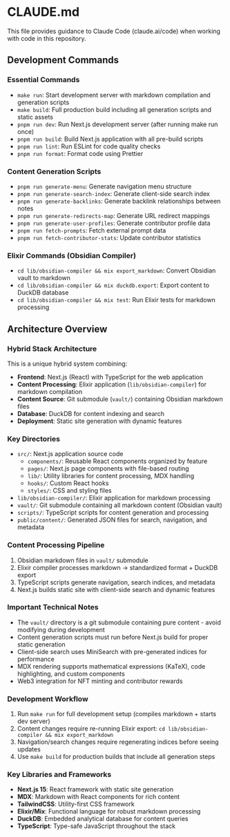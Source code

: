# CLAUDE.md

This file provides guidance to Claude Code (claude.ai/code) when working with code in this repository.

## Development Commands

### Essential Commands

- `make run`: Start development server with markdown compilation and generation scripts
- `make build`: Full production build including all generation scripts and static assets
- `pnpm run dev`: Run Next.js development server (after running make run once)
- `pnpm run build`: Build Next.js application with all pre-build scripts
- `pnpm run lint`: Run ESLint for code quality checks
- `pnpm run format`: Format code using Prettier

### Content Generation Scripts

- `pnpm run generate-menu`: Generate navigation menu structure
- `pnpm run generate-search-index`: Generate client-side search index
- `pnpm run generate-backlinks`: Generate backlink relationships between notes
- `pnpm run generate-redirects-map`: Generate URL redirect mappings
- `pnpm run generate-user-profiles`: Generate contributor profile data
- `pnpm run fetch-prompts`: Fetch external prompt data
- `pnpm run fetch-contributor-stats`: Update contributor statistics

### Elixir Commands (Obsidian Compiler)

- `cd lib/obsidian-compiler && mix export_markdown`: Convert Obsidian vault to markdown
- `cd lib/obsidian-compiler && mix duckdb.export`: Export content to DuckDB database
- `cd lib/obsidian-compiler && mix test`: Run Elixir tests for markdown processing

## Architecture Overview

### Hybrid Stack Architecture

This is a unique hybrid system combining:

- **Frontend**: Next.js (React) with TypeScript for the web application
- **Content Processing**: Elixir application (`lib/obsidian-compiler`) for markdown compilation
- **Content Source**: Git submodule (`vault/`) containing Obsidian markdown files
- **Database**: DuckDB for content indexing and search
- **Deployment**: Static site generation with dynamic features

### Key Directories

- `src/`: Next.js application source code
  - `components/`: Reusable React components organized by feature
  - `pages/`: Next.js page components with file-based routing
  - `lib/`: Utility libraries for content processing, MDX handling
  - `hooks/`: Custom React hooks
  - `styles/`: CSS and styling files
- `lib/obsidian-compiler/`: Elixir application for markdown processing
- `vault/`: Git submodule containing all markdown content (Obsidian vault)
- `scripts/`: TypeScript scripts for content generation and processing
- `public/content/`: Generated JSON files for search, navigation, and metadata

### Content Processing Pipeline

1. Obsidian markdown files in `vault/` submodule
2. Elixir compiler processes markdown → standardized format + DuckDB export
3. TypeScript scripts generate navigation, search indices, and metadata
4. Next.js builds static site with client-side search and dynamic features

### Important Technical Notes

- The `vault/` directory is a git submodule containing pure content - avoid modifying during development
- Content generation scripts must run before Next.js build for proper static generation
- Client-side search uses MiniSearch with pre-generated indices for performance
- MDX rendering supports mathematical expressions (KaTeX), code highlighting, and custom components
- Web3 integration for NFT minting and contributor rewards

### Development Workflow

1. Run `make run` for full development setup (compiles markdown + starts dev server)
2. Content changes require re-running Elixir export: `cd lib/obsidian-compiler && mix export_markdown`
3. Navigation/search changes require regenerating indices before seeing updates
4. Use `make build` for production builds that include all generation steps

### Key Libraries and Frameworks

- **Next.js 15**: React framework with static site generation
- **MDX**: Markdown with React components for rich content
- **TailwindCSS**: Utility-first CSS framework
- **Elixir/Mix**: Functional language for robust markdown processing
- **DuckDB**: Embedded analytical database for content queries
- **TypeScript**: Type-safe JavaScript throughout the stack
